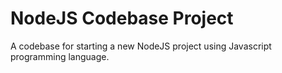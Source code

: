 # NodeJS Codebase Project

A codebase for starting a new NodeJS project using Javascript programming language.
